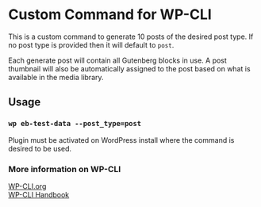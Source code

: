 # Custom Command for WP-CLI

This is a custom command to generate 10 posts of the desired post type. If no post type is provided then it will default to `post`.

Each generate post will contain all Gutenberg blocks in use. A post thumbnail will also be automatically assigned to the post based on what is available in the media library.

## Usage
### `wp eb-test-data --post_type=post`

Plugin must be activated on WordPress install where the command is desired to be used.<br>


### More information on WP-CLI
[WP-CLI.org](https://wp-cli.org/)<br>
[WP-CLI Handbook](https://make.wordpress.org/cli/handbook/)
